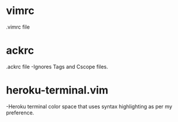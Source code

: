 # vimrc
.vimrc file

# ackrc
.ackrc file
-Ignores Tags and Cscope files.

# heroku-terminal.vim
-Heroku terminal color space that uses syntax highlighting as per my preference.
